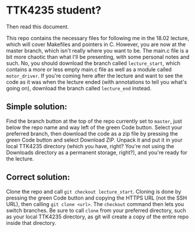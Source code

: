 TTK4235 student?
================

Then read this document.

This repo contains the necessary files for following me in the 18.02 lecture, which will cover Makefiles and pointers in C. However, you are now at the master branch, which isn't really where you want to be. The main.c file is a bit more chaotic than what I'll be presenting, with some personal notes and such. No, you should download the branch called `lecture_start`, which contains a more or less empty main.c file as well as a module called `motor_driver`. If you're coming here after the lecture and want to see the code as it was when the lecture ended (with annotations to tell you what's going on), download the branch called `lecture_end` instead.

Simple solution:
----------------

Find the branch button at the top of the repo currently set to `master`, just below the repo name and way left of the green Code button. Select your preferred branch, then download the code as a zip file by pressing the green Code button and select Download ZIP. Unpack it and put it in your local TTK4235 directory (which you have, right? You're not using the Downloads directory as a permanent storage, right?), and you're ready for the lecture.

Correct solution:
-----------------

Clone the repo and call `git checkout lecture_start`. Cloning is done by pressing the green Code button and copying the HTTPS URL (not the SSH URL), then calling `git clone <url>`. The `checkout` command then lets you switch branches. Be sure to call `clone` from your preferred directory, such as your local TTK4235 directory, as git will create a copy of the entire repo inside that directory.
